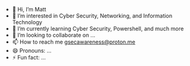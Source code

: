 - 👋 Hi, I’m Matt
- 👀 I’m interested in Cyber Security, Networking, and Information Technology
- 🌱 I’m currently learning Cyber Security, Powershell, and much more
- 💞️ I’m looking to collaborate on ...
- 📫 How to reach me gsecawareness@proton.me
- 😄 Pronouns: ...
- ⚡ Fun fact: ...

<!---
GSecAwareness/GSecAwareness is a ✨ special ✨ repository because its `README.md` (this file) appears on your GitHub profile.
You can click the Preview link to take a look at your changes.
--->
